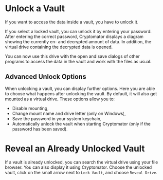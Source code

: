 # Unlock a Vault

If you want to access the data inside a vault, you have to unlock it.

If you select a locked vault, you can unlock it by entering your password. After entering the correct password, Cryptomator displays a diagram showing the currently en- and decrypted amount of data. In addition, the virtual drive containing the decrypted data is opened.

You can now use this drive with the open and save dialogs of other programs to access the data in the vault and work with the files as usual.

## Advanced Unlock Options

When unlocking a vault, you can display further options. Here you are able to choose what happens after unlocking the vault. By default, it will also get mounted as a virtual drive. These options allow you to:

- Disable mounting,
- Change mount name and drive letter (only on Windows),
- Save the password in your system keychain,
- Automatically unlock the vault when starting Cryptomator (only if the password has been saved).

# Reveal an Already Unlocked Vault

If a vault is already unlocked, you can search the virtual drive using your file browser. You can also display it using Cryptomator. Choose the unlocked vault, click on the small arrow next to `Lock Vault`, and choose `Reveal Drive`.
